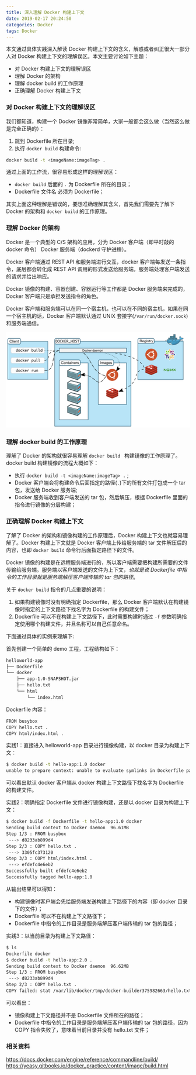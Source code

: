 ```yaml
---
title: 深入理解 Docker 构建上下文
date: 2019-02-17 20:24:50
categories: Docker
tags: Docker
---
```


本文通过具体实践深入解读 Docker 构建上下文的含义，解惑或者纠正很大一部分人对 Docker 构建上下文的理解误区。本文主要讨论如下主题：
 - 对 Docker 构建上下文的理解误区
 - 理解 Docker 的架构
 - 理解 docker build 的工作原理
 - 正确理解 Docker 构建上下文

### 对 Docker 构建上下文的理解误区
我们都知道，构建一个 Docker 镜像非常简单，大家一般都会这么做（当然这么做是完全正确的）：
1. 跳到 Dockerfile 所在目录;
2. 执行 `docker build` 构建命令:
```bash
docker build -t <imageName:imageTag> .
```
通过上面的工作流，很容易形成这样的理解误区：
- `docker build` 后面的 `.` 为 Dockerfile 所在的目录；
- Dockerfile 文件名 必须为 Dockerfile；

其实上面这种理解是错误的，要想准确理解其含义，首先我们需要先了解下 Docker 的架构和 `docker build` 的工作原理。

### 理解 Docker 的架构
Docker 是一个典型的 C/S 架构的应用，分为 Docker 客户端（即平时敲的 docker 命令） Docker 服务端（dockerd 守护进程）。

Docker 客户端通过 REST API 和服务端进行交互，docker 客户端每发送一条指令，底层都会转化成 REST API 调用的形式发送给服务端，服务端处理客户端发送的请求并给出响应。

Docker 镜像的构建、容器创建、容器运行等工作都是 Docker 服务端来完成的，Docker 客户端只是承担发送指令的角色。

Docker 客户端和服务端可以在同一个宿主机，也可以在不同的宿主机，如果在同一个宿主机的话，Docker 客户端默认通过 UNIX 套接字(`/var/run/docker.sock`)和服务端通信。

![](/images/docker-architecture.png)
### 理解 docker build 的工作原理
理解了 Docker 的架构就很容易理解 `docker build ` 构建镜像的工作原理了。docker build 构建镜像的流程大概如下：
- 执行 `docker build -t <imageName:imageTag> .` ;
- Docker 客户端会将构建命令后面指定的路径(`.`)下的所有文件打包成一个 tar 包，发送给 Docker 服务端;
- Docker 服务端收到客户端发送的 tar 包，然后解压，根据 Dockerfile 里面的指令进行镜像的分层构建；

### 正确理解 Docker 构建上下文
了解了 Docker 的架构和镜像构建的工作原理后，Docker 构建上下文也就容易理解了。Docker 构建上下文就是 Docker 客户端上传给服务端的 tar 文件解压后的内容，也即 `docker build`  命令行后面指定路径下的文件。

Docker 镜像的构建是在远程服务端进行的，所以客户端需要把构建所需要的文件传输给服务端。服务端以客户端发送的文件为上下文，*也就是说 Dockerfile 中指令的工作目录就是服务端解压客户端传输的 tar 包的路径*。

关于 `docker build` 指令的几点重要的说明：
1. 如果构建镜像时没有明确指定 Dockerfile，那么 Docker 客户端默认在构建镜像时指定的上下文路径下找名字为 Dockerfile 的构建文件；
2. Dockerfile 可以不在构建上下文路径下，此时需要构建时通过 `-f` 参数明确指定使用哪个构建文件，并且名称可以自己任意命名。

下面通过具体的实例来理解下:

首先创建一个简单的 demo 工程，工程结构如下：
```bash
helloworld-app
├── Dockerfile
└── docker
    ├── app-1.0-SNAPSHOT.jar
    ├── hello.txt
    └── html
        └── index.html
```
Dockerfile 内容：
```bash
FROM busybox
COPY hello.txt .
COPY html/index.html .
```
实践1：直接进入 helloworld-app 目录进行镜像构建，以 docker 目录为构建上下文：
```bash
$ docker build -t hello-app:1.0 docker
unable to prepare context: unable to evaluate symlinks in Dockerfile path: lstat /Users/haohao/opensource/helloworld-app/docker/Dockerfile: no such file or directory
```
可以看出默认 docker 客户端从 docker 构建上下文路径下找名字为 Dockerfile 的构建文件。

实践2：明确指定 Dockerfile 文件进行镜像构建，还是以 docker 目录为构建上下文：
```bash
$ docker build -f Dockerfile -t hello-app:1.0 docker                                                                                 
Sending build context to Docker daemon  96.61MB
Step 1/3 : FROM busybox
 ---> d8233ab899d4
Step 2/3 : COPY hello.txt .
 ---> 3305fc373120
Step 3/3 : COPY html/index.html .
 ---> efdefc4e6eb2
Successfully built efdefc4e6eb2
Successfully tagged hello-app:1.0
```
从输出结果可以得知：
- 构建镜像时客户端会先给服务端发送构建上下路径下的内容（即 docker 目录下的文件）；
- Dockerfile 可以不在构建上下文路径下；
- Dockerfile 中指令的工作目录是服务端解压客户端传输的 tar 包的路径；

实践3：以当前目录为构建上下文路径：
```bash
$ ls
Dockerfile docker
$ docker build -t hello-app:2.0 .
Sending build context to Docker daemon  96.62MB
Step 1/3 : FROM busybox
 ---> d8233ab899d4
Step 2/3 : COPY hello.txt .
COPY failed: stat /var/lib/docker/tmp/docker-builder375982663/hello.txt: no such file or directory
```
可以看出：
- 镜像构建上下文路径并不是  Dockerfile 文件所在的路径；
- Dockerfile 中指令的工作目录是服务端解压客户端传输的 tar 包的路径，因为 COPY 指令失败了，意味着当前目录并没有 hello.txt 文件；

### 相关资料
https://docs.docker.com/engine/reference/commandline/build/
https://yeasy.gitbooks.io/docker_practice/content/image/build.html

